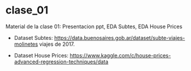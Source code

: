 # clase_01
Material de la clase 01: Presentacion ppt, EDA Subtes, EDA House Prices

- Dataset Subtes: https://data.buenosaires.gob.ar/dataset/subte-viajes-molinetes viajes de 2017.

- Dataset House Prices: https://www.kaggle.com/c/house-prices-advanced-regression-techniques/data
